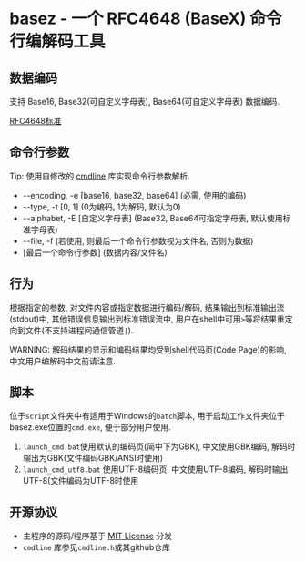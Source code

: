 # basez - 一个 RFC4648 (BaseX) 命令行编解码工具
## 数据编码
支持 Base16, Base32(可自定义字母表), Base64(可自定义字母表) 数据编码.  

[RFC4648标准](https://www.rfc-editor.org/rfc/rfc4648)

## 命令行参数
Tip:  使用自修改的 [cmdline](https://github.com/tanakh/cmdline) 库实现命令行参数解析.

- --encoding, -e    \[base16, base32, base64\]  (必需, 使用的编码)
- --type, -t    \[0, 1\]  (0为编码, 1为解码, 默认为0)
- --alphabet, -E    \[自定义字母表\]  (Base32, Base64可指定字母表, 默认使用标准字母表)
- --file, -f  (若使用, 则最后一个命令行参数视为文件名, 否则为数据)
- \[最后一个命令行参数\]  (数据内容/文件名)

## 行为
根据指定的参数, 对文件内容或指定数据进行编码/解码, 结果输出到标准输出流(stdout)中, 
其他错误信息输出到标准错误流中, 用户在shell中可用`>`等将结果重定向到文件(不支持进程间通信管道`|`).

WARNING: 解码结果的显示和编码结果均受到shell代码页(Code Page)的影响, 中文用户编解码中文前请注意.

## 脚本
位于`script`文件夹中有适用于Windows的`batch`脚本, 用于启动工作文件夹位于basez.exe位置的`cmd.exe`, 便于部分用户使用.  

1. `launch_cmd.bat`使用默认的编码页(简中下为GBK), 中文使用GBK编码, 解码时输出为GBK(文件编码GBK/ANSI时使用)
2. `launch_cmd_utf8.bat` 使用UTF-8编码页, 中文使用UTF-8编码, 解码时输出UTF-8(文件编码为UTF-8时使用

## 开源协议
- 主程序的源码/程序基于 [MIT License](https://opensource.org/license/MIT) 分发
- `cmdline` 库参见`cmdline.h`或其github仓库

